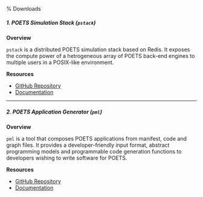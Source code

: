 % Downloads

##### 1. POETS Simulation Stack (`pstack`)

**Overview**

`pstack` is a distributed POETS simulation stack based on Redis. It exposes
the compute power of a hetrogeneous array of POETS back-end engines to
multiple users in a POSIX-like environment.

**Resources**

- [GitHub Repository](https://github.com/POETSII/pstack)
- [Documentation](https://github.com/POETSII/pstack/blob/master/README.md)

---

##### 2. POETS Application Generator (`pml`)

**Overview**

`pml` is a tool that composes POETS applications from manifest, code and graph
files. It provides a developer-friendly input format, abstract programming
models and programmable code generation functions to developers wishing to
write software for POETS.

**Resources**

- [GitHub Repository](https://github.com/POETSII/pml)
- [Documentation](https://github.com/POETSII/pml/blob/master/README.md)
